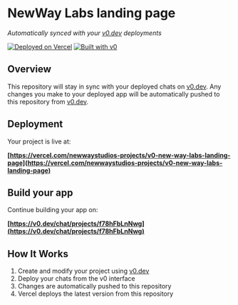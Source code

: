 # NewWay Labs landing page

*Automatically synced with your [v0.dev](https://v0.dev) deployments*

[![Deployed on Vercel](https://img.shields.io/badge/Deployed%20on-Vercel-black?style=for-the-badge&logo=vercel)](https://vercel.com/newwaystudios-projects/v0-new-way-labs-landing-page)
[![Built with v0](https://img.shields.io/badge/Built%20with-v0.dev-black?style=for-the-badge)](https://v0.dev/chat/projects/f78hFbLnNwg)

## Overview

This repository will stay in sync with your deployed chats on [v0.dev](https://v0.dev).
Any changes you make to your deployed app will be automatically pushed to this repository from [v0.dev](https://v0.dev).

## Deployment

Your project is live at:

**[https://vercel.com/newwaystudios-projects/v0-new-way-labs-landing-page](https://vercel.com/newwaystudios-projects/v0-new-way-labs-landing-page)**

## Build your app

Continue building your app on:

**[https://v0.dev/chat/projects/f78hFbLnNwg](https://v0.dev/chat/projects/f78hFbLnNwg)**

## How It Works

1. Create and modify your project using [v0.dev](https://v0.dev)
2. Deploy your chats from the v0 interface
3. Changes are automatically pushed to this repository
4. Vercel deploys the latest version from this repository
